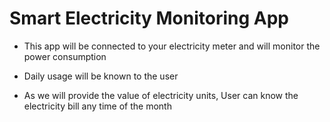 # Smart Electricity Monitoring App

* This app will be connected to your electricity meter and will monitor the power consumption 

* Daily usage will be known to the user 

* As we will provide the value of electricity units, User can know the electricity bill any time of the month  
